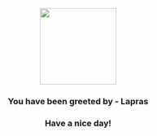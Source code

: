 <p align="center">
            <img src="https://raw.githubusercontent.com/PokeAPI/sprites/master/sprites/pokemon/131.png" width="150" height="150">
          </p>
          <h3 align="center">You have been greeted by - <b>Lapras</b></h3>
          <h3 align="center">Have a nice day!</h3>
        